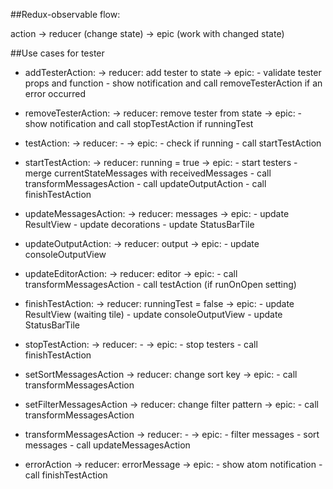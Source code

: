 ##Redux-observable flow:

action -> reducer (change state) -> epic (work with changed state)

##Use cases for tester

* addTesterAction:
    -> reducer: add tester to state
      -> epic:
          - validate tester props and function
          - show notification and call removeTesterAction if an error occurred

* removeTesterAction:
    -> reducer: remove tester from state
      -> epic:
          - show notification and call stopTestAction if runningTest

* testAction:
    -> reducer: -
      -> epic:
          - check if running
          - call startTestAction

* startTestAction:
    -> reducer: running = true
      -> epic:
          - start testers
          - merge currentStateMessages with receivedMessages
          - call transformMessagesAction
          - call updateOutputAction
          - call finishTestAction

* updateMessagesAction:
    -> reducer: messages
      -> epic:
          - update ResultView
          - update decorations
          - update StatusBarTile

* updateOutputAction:
    -> reducer: output
      -> epic:
          - update consoleOutputView

* updateEditorAction:
    -> reducer: editor
      -> epic:
          - call transformMessagesAction 
          - call testAction (if runOnOpen setting)

* finishTestAction:
    -> reducer: runningTest = false
      -> epic:
          - update ResultView (waiting tile)
          - update consoleOutputView
          - update StatusBarTile

* stopTestAction:
    -> reducer: -
      -> epic:
          - stop testers
          - call finishTestAction

* setSortMessagesAction
    -> reducer: change sort key
      -> epic:
          - call transformMessagesAction

* setFilterMessagesAction
    -> reducer: change filter pattern
      -> epic:
          - call transformMessagesAction

* transformMessagesAction
    -> reducer: -
      -> epic:
          - filter messages
          - sort messages
          - call updateMessagesAction

* errorAction
    -> reducer: errorMessage
      -> epic:
          - show atom notification
          - call finishTestAction
